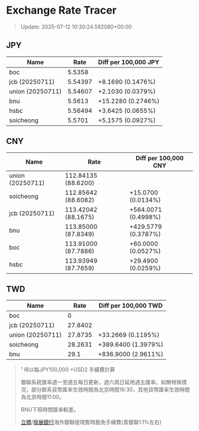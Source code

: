# Exchange Rate Tracer

> Update: 2025-07-12 10:30:24.592080+00:00

## JPY

| Name             |    Rate | Diff per 100,000 JPY   |
|------------------|---------|------------------------|
| boc              | 5.5358  |                        |
| jcb (20250711)   | 5.54397 | +8.1690 (0.1476%)      |
| union (20250711) | 5.54607 | +2.1030 (0.0379%)      |
| bnu              | 5.5613  | +15.2280 (0.2746%)     |
| hsbc             | 5.56494 | +3.6425 (0.0655%)      |
| soicheong        | 5.5701  | +5.1575 (0.0927%)      |

## CNY

| Name             | Rate                | Diff per 100,000 CNY   |
|------------------|---------------------|------------------------|
| union (20250711) | 112.84135	(88.6200) |                        |
| soicheong        | 112.85642	(88.6082) | +15.0700 (0.0134%)     |
| jcb (20250711)   | 113.42042	(88.1675) | +564.0071 (0.4998%)    |
| bnu              | 113.85000	(87.8349) | +429.5779 (0.3787%)    |
| boc              | 113.91000	(87.7886) | +60.0000 (0.0527%)     |
| hsbc             | 113.93949	(87.7659) | +29.4900 (0.0259%)     |

## TWD

| Name             |    Rate | Diff per 100,000 TWD   |
|------------------|---------|------------------------|
| boc              |  0      |                        |
| jcb (20250711)   | 27.8402 |                        |
| union (20250711) | 27.8735 | +33.2669 (0.1195%)     |
| soicheong        | 28.2631 | +389.6400 (1.3979%)    |
| bnu              | 29.1    | +836.9000 (2.9611%)    |


> ¹ IB以每JPY100,000 +USD2 手續費計算
>
> 銀聯系統匯率週一至週五每日更新，週六周日延用週五匯率。如無特殊情況，部分歐系貨幣匯率生效時間為北京時間16:30，其他貨幣匯率生效時間為北京時間11:00。
>
> BNU下班時間匯率較差。
>
> [立橋](https://www.wlbank.com.mo/uploads/ueditor/file/20181211/1544536513900230.pdf)/[發展銀行](https://www.mdb.com.mo/Service_Charges_20230728.pdf)海外銀聯提現暫時豁免手續費(貴銀聯1.1%左右)

